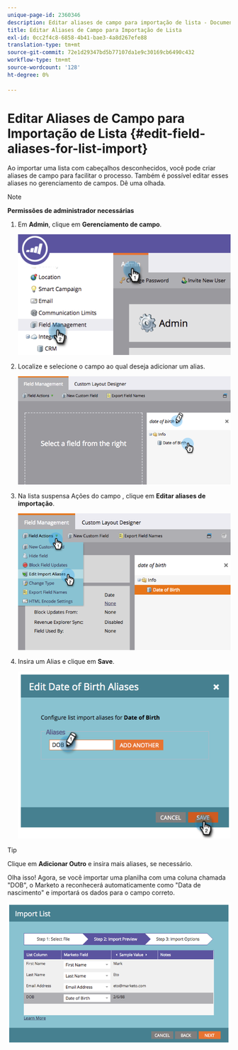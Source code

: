 ```yaml
---
unique-page-id: 2360346
description: Editar aliases de campo para importação de lista - Documentos do Marketo - Documentação do produto
title: Editar Aliases de Campo para Importação de Lista
exl-id: 0cc2f4c8-6858-4b41-bae3-4a8d267efe88
translation-type: tm+mt
source-git-commit: 72e1d29347bd5b77107da1e9c30169cb6490c432
workflow-type: tm+mt
source-wordcount: '128'
ht-degree: 0%

---
```


# Editar Aliases de Campo para Importação de Lista {#edit-field-aliases-for-list-import}

Ao importar uma lista com cabeçalhos desconhecidos, você pode criar aliases de campo para facilitar o processo. Também é possível editar esses aliases no gerenciamento de campos. Dê uma olhada.

>[!NOTE]
>
>**Permissões de administrador necessárias**

1. Em **Admin**, clique em **Gerenciamento de campo**.

   ![](assets/image2014-9-19-9-3a56-3a22.png)

1. Localize e selecione o campo ao qual deseja adicionar um alias.

   ![](assets/fieldmanagement-findfield.png)

1. Na lista suspensa Ações do campo , clique em **Editar aliases de importação**.

   ![](assets/fieldmanageemnt-editimport.png)

1. Insira um Alias e clique em **Save**.

   ![](assets/image2014-9-19-9-3a57-3a1.png)

>[!TIP]
>
>Clique em **Adicionar Outro** e insira mais aliases, se necessário.

Olha isso! Agora, se você importar uma planilha com uma coluna chamada &quot;DOB&quot;, o Marketo a reconhecerá automaticamente como &quot;Data de nascimento&quot; e importará os dados para o campo correto.

![](assets/image2014-9-19-9-3a57-3a20.png)
